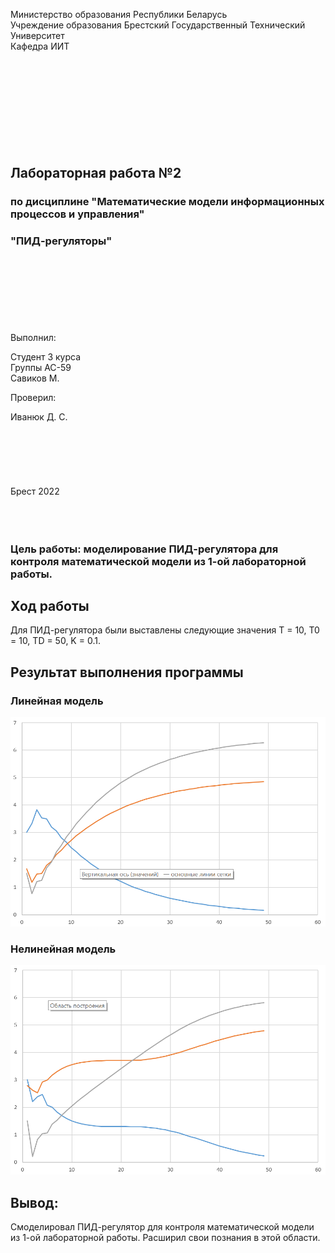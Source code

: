 Министерство образования Республики Беларусь    
Учреждение образования Брестский Государственный Технический Университет    
Кафедра ИИТ    
<br/><br/><br/><br/><br/><br/><br/><br/><br/>
## Лабораторная работа №2
### по дисциплине "Математические модели информационных процессов и управления"
### "ПИД-регуляторы"
<br/><br/><br/><br/><br/><br/><br/>
Выполнил: 

Студент 3 курса  
Группы АС-59  
Савиков М. 

Проверил:  

Иванюк Д. С.
<br/><br/><br/><br/><br/><br/><br/>
Брест 2022
<br/><br/><br/><br/>

### Цель работы: моделирование ПИД-регулятора для контроля математической модели из 1-ой лабораторной работы.
## Ход работы

Для ПИД-регулятора были выставлены следующие значения T = 10, T0 = 10, TD = 50, K = 0.1.

## Результат выполнения программы  

### Линейная модель
![Нет изображения](./images/linear.png)  
### Нелинейная модель
![Нет изображения](./images/nonlinear.png)  

## Вывод:
 Смоделировал ПИД-регулятор для контроля математической модели из 1-ой лабораторной работы. Расширил свои познания в этой области.
